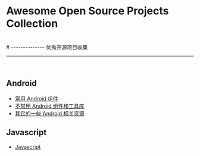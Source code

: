 
# Awesome Open Source Projects Collection   
<br/>
# -------------- 优秀开源项目收集
<br/>

----------  
<br/>

## Android

- [常用 Android 组件](http://git.oschina.net/zhyihui/android-open-projects/blob/master/Android.md)
- [不常用 Android 组件和工具库](http://git.oschina.net/zhyihui/android-open-projects/blob/master/AndroidNotCommonlyUsed.md)
- [其它的一些 Android 相关资源](http://git.oschina.net/zhyihui/android-open-projects/blob/master/AndroidOtherResources.md)

## Javascript

- [Javascript](http://git.oschina.net/zhyihui/android-open-projects/blob/master/Javascript.md)
